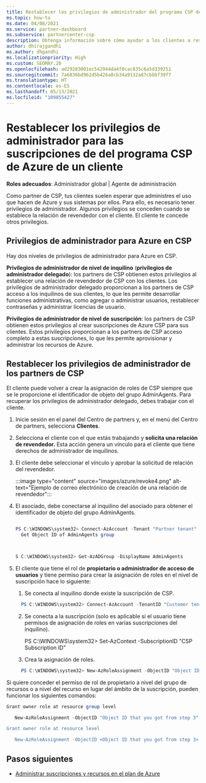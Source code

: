 ```yaml
---
title: Restablecer los privilegios de administrador del programa CSP de Azure
ms.topic: how-to
ms.date: 04/08/2021
ms.service: partner-dashboard
ms.subservice: partnercenter-csp
description: Obtenga información sobre cómo ayudar a los clientes a restablecer los privilegios de administrador de un partner para que pueda ayudar a administrar las suscripciones del programa CSP de Azure de un cliente.
author: dhirajgandhi
ms.author: dhgandhi
ms.localizationpriority: High
ms.custom: SEOMAY.20
ms.openlocfilehash: ad29283001ec542944da4f0cac835c6a5d339251
ms.sourcegitcommit: 7a6836bd962d5b426a8cb34a9132a87cbbbf39f7
ms.translationtype: HT
ms.contentlocale: es-ES
ms.lasthandoff: 05/13/2021
ms.locfileid: "109855427"
---
```

# <a name="reinstate-admin-privileges-for-a-customers-azure-csp-subscriptions"></a>Restablecer los privilegios de administrador para las suscripciones de del programa CSP de Azure de un cliente  

**Roles adecuados**: Administrador global | Agente de administración

Como partner de CSP, tus clientes suelen esperar que administres el uso que hacen de Azure y sus sistemas por ellos. Para ello, es necesario tener privilegios de administrador. Algunos privilegios se conceden cuando se establece la relación de revendedor con el cliente. El cliente te concede otros privilegios.

## <a name="admin-privileges-for-azure-in-csp"></a>Privilegios de administrador para Azure en CSP

Hay dos niveles de privilegios de administrador para Azure en CSP.

**Privilegios de administrador de nivel de inquilino** (**privilegios de administrador delegado**): los partners de CSP obtienen estos privilegios al establecer una relación de revendedor de CSP con los clientes. Los privilegios de administrador delegado proporcionan a los partners de CSP acceso a los inquilinos de sus clientes, lo que les permite desarrollar funciones administrativas, como agregar o administrar usuarios, restablecer contraseñas y administrar licencias de usuario.

**Privilegios de administrador de nivel de suscripción**: los partners de CSP obtienen estos privilegios al crear suscripciones de Azure CSP para sus clientes. Estos privilegios proporcionan a los partners de CSP acceso completo a estas suscripciones, lo que les permite aprovisionar y administrar los recursos de Azure.

## <a name="reinstate-csp-partners-admin-privileges"></a>Restablecer los privilegios de administrador de los partners de CSP

El cliente puede volver a crear la asignación de roles de CSP siempre que se le proporcione el identificador de objeto del grupo AdminAgents. Para recuperar los privilegios de administrador delegado, debes trabajar con el cliente.

1. Inicie sesión en el panel del Centro de partners y, en el menú del Centro de partners, selecciona **Clientes**.

2. Selecciona el cliente con el que estás trabajando y **solicita una relación de revendedor.** Esta acción genera un vínculo para el cliente que tiene derechos de administrador de inquilinos.

3. El cliente debe seleccionar el vínculo y aprobar la solicitud de relación del revendedor.

   :::image type="content" source="images/azure/revoke4.png" alt-text="Ejemplo de correo electrónico de creación de una relación de revendedor":::

4. El asociado, debe conectarse al inquilino del asociado para obtener el identificador de objeto del grupo AdminAgents.

  
    ```powershell

    PS C:\WINDOWS\system32> Connect-AzAccount -Tenant "Partner tenant"
      Get Object ID of AdminAgents group
   
    

   S C:\WINDOWS\system32> Get-AzADGroup -DisplayName AdminAgents
    ```


5. El cliente que tiene el rol de **propietario o administrador de acceso de usuarios** y tiene permiso para crear la asignación de roles en el nivel de suscripción hace lo siguiente:


    1. Se conecta al inquilino donde existe la suscripción de CSP.
      ```powershell
        PS C:\WINDOWS\system32> Connect-AzAccount -TenantID "Customer tenant"
      ```

    2. Se conecta a la suscripción (solo es aplicable si el usuario tiene permisos de asignación de roles en varias suscripciones del inquilino).
   
         PS C:\WINDOWS\system32> Set-AzContext -SubscriptionID "CSP Subscription ID"


    3. Crea la asignación de roles.
    
    ```powershell
      PS C:\WINDOWS\system32> New-AzRoleAssignment -ObjectID "Object ID of the Admin Agents group- needs to be provided by partner" -RoleDefinitionName "Owner" -Scope "/subscriptions/CSP subscription ID"
    ```


Si quiere conceder el permiso de rol de propietario a nivel del grupo de recursos o a nivel del recurso en lugar del ámbito de la suscripción, pueden funcionar los siguientes comandos:


```powershell
Grant owner role at resource group level

   New-AzRoleAssignment -ObjectID "Object ID that you got from step 3" -RoleDefinitionName Owner -Scope "/subscriptions/"SubscriptionID of CSP subscription"/resourceGroups/"Resource group name"

Grant owner role at resource level

   New-AzRoleAssignment -ObjectID <Object ID that you got from step 3> -RoleDefinitionName Owner -Scope "Resource URI"
```


## <a name="next-steps"></a>Pasos siguientes

- [Administrar suscripciones y recursos en el plan de Azure](azure-plan-manage.md)
